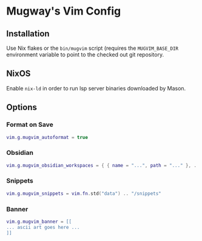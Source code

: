 Mugway's Vim Config
===================

## Installation

Use Nix flakes or the `bin/mugvim` script (requires the `MUGVIM_BASE_DIR` environment variable to point to the checked out git repository.

## NixOS

Enable `nix-ld` in order to run lsp server binaries downloaded by Mason.

## Options

### Format on Save

```lua
vim.g.mugvim_autoformat = true
```

### Obsidian

```lua
vim.g.mugvim_obsidian_workspaces = { { name = "...", path = "..." }, ... }
```

### Snippets

```lua
vim.g.mugvim_snippets = vim.fn.std("data") .. "/snippets"
```

### Banner

```lua
vim.g.mugvim_banner = [[
... ascii art goes here ...
]]
```
